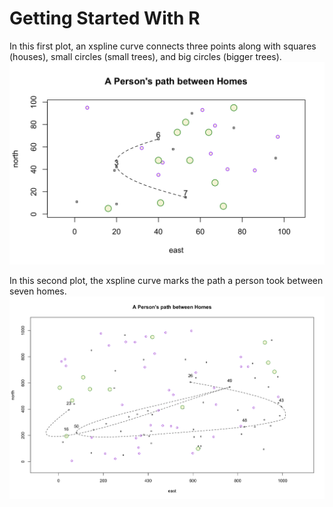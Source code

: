 # Getting Started With R

In this first plot, an xspline curve connects three points along with squares (houses), small circles (small trees), and big circles (bigger trees).
![](gettingstarted.png)

In this second plot, the xspline curve marks the path a person took between seven homes.
![](challengeproblem.png)
